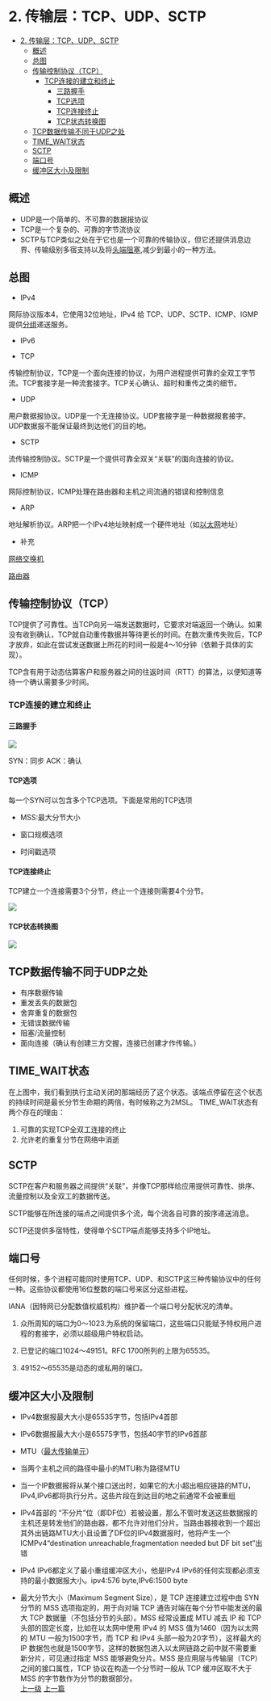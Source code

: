 # 2. 传输层：TCP、UDP、SCTP

<!-- @import "[TOC]" {cmd="toc" depthFrom=1 depthTo=6 orderedList=false} -->
<!-- code_chunk_output -->

* [2. 传输层：TCP、UDP、SCTP](#2-传输层tcp-udp-sctp)
	* [概述](#概述)
	* [总图](#总图)
	* [传输控制协议（TCP）](#传输控制协议tcp)
		* [TCP连接的建立和终止](#tcp连接的建立和终止)
			* [三路握手](#三路握手)
			* [TCP选项](#tcp选项)
			* [TCP连接终止](#tcp连接终止)
			* [TCP状态转换图](#tcp状态转换图)
	* [TCP数据传输不同于UDP之处](#tcp数据传输不同于udp之处)
	* [TIME_WAIT状态](#time_wait状态)
	* [SCTP](#sctp)
	* [端口号](#端口号)
	* [缓冲区大小及限制](#缓冲区大小及限制)

<!-- /code_chunk_output -->

## 概述

* UDP是一个简单的、不可靠的数据报协议
* TCP是一个复杂的、可靠的字节流协议
* SCTP与TCP类似之处在于它也是一个可靠的传输协议，但它还提供消息边界、传输级别多宿支持以及将[头端阻塞](https://zh.wikipedia.org/wiki/%E9%98%9F%E5%A4%B4%E9%98%BB%E5%A1%9E),减少到最小的一种方法。

## 总图

* IPv4

网际协议版本4，它使用32位地址，IPv4 给 TCP、UDP、SCTP、ICMP、IGMP提供[分组](https://zh.wikipedia.org/wiki/%E5%88%86%E7%BB%84%E4%BA%A4%E6%8D%A2)递送服务。

* IPv6

* TCP

传输控制协议，TCP是一个面向连接的协议，为用户进程提供可靠的全双工字节流。TCP套接字是一种流套接字。TCP关心确认、超时和重传之类的细节。

* UDP

用户数据报协议。UDP是一个无连接协议。UDP套接字是一种数据报套接字。UDP数据报不能保证最终到达他们的目的地。

* SCTP

流传输控制协议。SCTP是一个提供可靠全双关“关联”的面向连接的协议。

* ICMP

网际控制协议，ICMP处理在路由器和主机之间流通的错误和控制信息

* ARP

地址解析协议。ARP把一个IPv4地址映射成一个硬件地址（如[以太网](https://zh.wikipedia.org/wiki/%E4%BB%A5%E5%A4%AA%E7%BD%91)地址）

* 补充

[网络交换机](https://zh.wikipedia.org/wiki/%E7%B6%B2%E8%B7%AF%E4%BA%A4%E6%8F%9B%E5%99%A8)

[路由器](https://zh.wikipedia.org/wiki/%E8%B7%AF%E7%94%B1%E5%99%A8)

## 传输控制协议（TCP）

TCP提供了可靠性。当TCP向另一端发送数据时，它要求对端返回一个确认。如果没有收到确认，TCP就自动重传数据并等待更长的时间。在数次重传失败后，TCP才放弃，如此在尝试发送数据上所花的时间一般是4～10分钟（依赖于具体的实现）。

TCP含有用于动态估算客户和服务器之间的往返时间（RTT）的算法，以便知道等待一个确认需要多少时间。

### TCP连接的建立和终止

#### 三路握手


![](../images/transport_layer_201710291732_1.png)

SYN：同步
ACK：确认
#### TCP选项

每一个SYN可以包含多个TCP选项。下面是常用的TCP选项

* MSS:最大分节大小

* 窗口规模选项

* 时间戳选项

#### TCP连接终止
TCP建立一个连接需要3个分节，终止一个连接则需要4个分节。

![](../images/transport_layer_201710291904_1.png)

#### TCP状态转换图

![](../images/transport_layer_201710291913_1.png)

## TCP数据传输不同于UDP之处
* 有序数据传输
* 重发丢失的数据包
* 舍弃重复的数据包
* 无错误数据传输
* 阻塞/流量控制
* 面向连接（确认有创建三方交握，连接已创建才作传输。）


## TIME_WAIT状态

在上图中，我们看到执行主动关闭的那端经历了这个状态。该端点停留在这个状态的持续时间是最长分节生命期的两倍，有时候称之为2MSL。
TIME_WAIT状态有两个存在的理由：

1. 可靠的实现TCP全双工连接的终止
2. 允许老的重复分节在网络中消逝

## SCTP

SCTP在客户和服务器之间提供“关联”，并像TCP那样给应用提供可靠性、排序、流量控制以及全双工的数据传送。

SCTP能够在所连接的端点之间提供多个流，每个流各自可靠的按序递送消息。

SCTP还提供多宿特性，使得单个SCTP端点能够支持多个IP地址。

## 端口号

任何时候，多个进程可能同时使用TCP、UDP、和SCTP这三种传输协议中的任何一种。这些协议都使用16位整数的端口号来区分这些进程。

IANA（因特网已分配数值权威机构）维护着一个端口号分配状况的清单。

1. 众所周知的端口为0～1023.为系统的保留端口，这些端口只能赋予特权用户进程的套接字，必须以超级用户特权启动。

2. 已登记的端口1024～49151。RFC 1700所列的上限为65535。

3. 49152～65535是动态的或私用的端口。

## 缓冲区大小及限制

* IPv4数据报最大大小是65535字节，包括IPv4首部
* IPv6数据报最大大小是65575字节，包括40字节的IPv6首部
* MTU（[最大传输单元](https://zh.wikipedia.org/wiki/%E6%9C%80%E5%A4%A7%E4%BC%A0%E8%BE%93%E5%8D%95%E5%85%83)）

* 当两个主机之间的路径中最小的MTU称为路径MTU
* 当一个IP数据报将从某个接口送出时，如果它的大小超出相应链路的MTU，IPv4,IPv6都将执行分片。这些片段在到达目的地之前通常不会被重组

* IPv4首部的 “不分片”位（即DF位）若被设置，那么不管时发送这些数据报的主机还是转发他们的路由器，都不允许对他们分片。当路由器接收到一个超出其外出链路MTU大小且设置了DF位的IPv4数据报时，他将产生一个ICMPv4“destination unreachable,fragmentation needed but DF bit set”出错

* IPv4 IPv6都定义了最小重组缓冲区大小，他是IPv4 IPv6的任何实现都必须支持的最小数据报大小。ipv4:576 byte,IPv6:1500 byte

* 最大分节大小（Maximum Segment Size），是 TCP 连接建立过程中由 SYN 分节的 MSS 选项指定的，用于向对端 TCP 通告对端在每个分节中能发送的最大 TCP 数据量（不包括分节的头部）。MSS 经常设置成 MTU 减去 IP 和 TCP 头部的固定长度，比如在以太网中使用 IPv4 的 MSS 值为1460（因为以太网的 MTU 一般为1500字节，而 TCP 和 IPv4 头部一般为20字节），这样最大的 IP 数据包也就是1500字节，这样的数据包进入以太网链路之前中就不需要重新分片，可见通过指定 MSS 能够避免分片。MSS 是应用层与传输层（TCP）之间的接口属性，TCP 协议在构造一个分节时一般从 TCP 缓冲区取不大于 MSS 的字节数作为分节的数据部分。                                                                       
[上一级](base.md)
[上一篇](intro.md)
